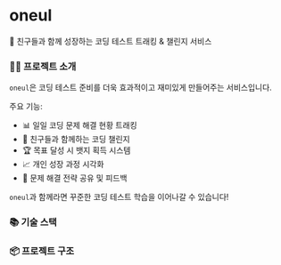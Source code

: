 # oneul

🎯 친구들과 함께 성장하는 코딩 테스트 트래킹 &amp; 챌린지 서비스

### 👋🏻 프로젝트 소개

`oneul`은 코딩 테스트 준비를 더욱 효과적이고 재미있게 만들어주는 서비스입니다.

주요 기능:

- 📊 일일 코딩 문제 해결 현황 트래킹
- 👥 친구들과 함께하는 코딩 챌린지
- 🏆 목표 달성 시 뱃지 획득 시스템
- 📈 개인 성장 과정 시각화
- 💬 문제 해결 전략 공유 및 피드백

`oneul`과 함께라면 꾸준한 코딩 테스트 학습을 이어나갈 수 있습니다!

### 📚 기술 스택

### 📦 프로젝트 구조
